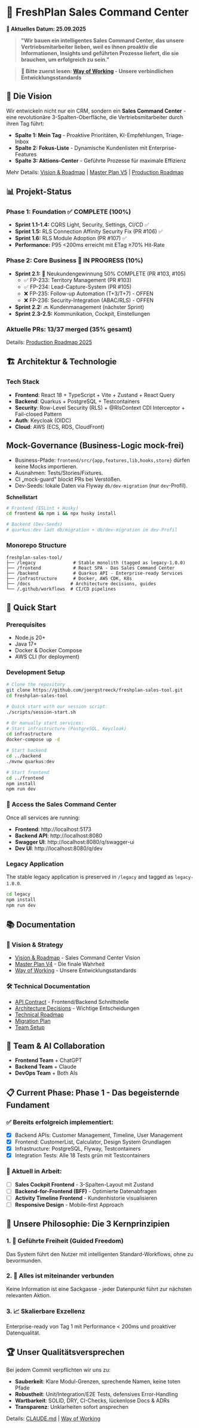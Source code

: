 # 🚀 FreshPlan Sales Command Center

**📅 Aktuelles Datum: 25.09.2025**

> **"Wir bauen ein intelligentes Sales Command Center, das unsere Vertriebsmitarbeiter lieben, weil es ihnen proaktiv die Informationen, Insights und geführten Prozesse liefert, die sie brauchen, um erfolgreich zu sein."**

> **📖 Bitte zuerst lesen: [Way of Working](WAY_OF_WORKING.md) - Unsere verbindlichen Entwicklungsstandards**

## 🎯 Die Vision

Wir entwickeln nicht nur ein CRM, sondern ein **Sales Command Center** - eine revolutionäre 3-Spalten-Oberfläche, die Vertriebsmitarbeiter durch ihren Tag führt:

- **Spalte 1: Mein Tag** - Proaktive Prioritäten, KI-Empfehlungen, Triage-Inbox
- **Spalte 2: Fokus-Liste** - Dynamische Kundenlisten mit Enterprise-Features
- **Spalte 3: Aktions-Center** - Geführte Prozesse für maximale Effizienz

Mehr Details: [Vision & Roadmap](./VISION_AND_ROADMAP.md) | [Master Plan V5](./docs/planung/CRM_COMPLETE_MASTER_PLAN_V5.md) | [Production Roadmap](./docs/planung/PRODUCTION_ROADMAP_2025.md)

## 📊 Projekt-Status

### Phase 1: Foundation ✅ COMPLETE (100%)
- **Sprint 1.1-1.4:** CQRS Light, Security, Settings, CI/CD ✅
- **Sprint 1.5:** RLS Connection Affinity Security Fix (PR #106) ✅
- **Sprint 1.6:** RLS Module Adoption (PR #107) ✅
- **Performance:** P95 <200ms erreicht mit ETag ≥70% Hit-Rate

### Phase 2: Core Business 🔧 IN PROGRESS (10%)
- **Sprint 2.1:** 🔧 Neukundengewinnung 50% COMPLETE (PR #103, #105)
  - ✅ FP-233: Territory Management (PR #103)
  - ✅ FP-234: Lead-Capture-System (PR #105)
  - ❌ FP-235: Follow-up Automation (T+3/T+7) - OFFEN
  - ❌ FP-236: Security-Integration (ABAC/RLS) - OFFEN
- **Sprint 2.2:** 🔜 Kundenmanagement (nächster Sprint)
- **Sprint 2.3-2.5:** Kommunikation, Cockpit, Einstellungen

### Aktuelle PRs: 13/37 merged (35% gesamt)

Details: [Production Roadmap 2025](./docs/planung/PRODUCTION_ROADMAP_2025.md)

## 🏗️ Architektur & Technologie

### Tech Stack
- **Frontend**: React 18 + TypeScript + Vite + Zustand + React Query
- **Backend**: Quarkus + PostgreSQL + Testcontainers
- **Security**: Row-Level Security (RLS) + @RlsContext CDI Interceptor + Fail-closed Pattern
- **Auth**: Keycloak (OIDC)
- **Cloud**: AWS (ECS, RDS, CloudFront)

## Mock-Governance (Business-Logic mock-frei)
- Business-Pfade: `frontend/src/{app,features,lib,hooks,store}` dürfen keine Mocks importieren.
- Ausnahmen: Tests/Stories/Fixtures.
- CI „mock-guard" blockt PRs bei Verstößen.
- Dev-Seeds: lokale Daten via Flyway `db/dev-migration` (nur `dev`-Profil).

**Schnellstart**
```bash
# Frontend (ESLint + Husky)
cd frontend && npm i && npx husky install

# Backend (Dev-Seeds)
# quarkus:dev lädt db/migration + db/dev-migration im dev-Profil
```

### Monorepo Structure
```
freshplan-sales-tool/
├── /legacy              # Stable monolith (tagged as legacy-1.0.0)
├── /frontend            # React SPA - Das Sales Command Center
├── /backend             # Quarkus API - Enterprise-ready Services
├── /infrastructure      # Docker, AWS CDK, K8s
├── /docs               # Architecture decisions, guides
└── /.github/workflows  # CI/CD pipelines
```

## 🚀 Quick Start

### Prerequisites
- Node.js 20+
- Java 17+
- Docker & Docker Compose
- AWS CLI (for deployment)

### Development Setup

```bash
# Clone the repository
git clone https://github.com/joergstreeck/freshplan-sales-tool.git
cd freshplan-sales-tool

# Quick start with our session script:
./scripts/session-start.sh

# Or manually start services:
# Start infrastructure (PostgreSQL, Keycloak)
cd infrastructure
docker-compose up -d

# Start backend
cd ../backend
./mvnw quarkus:dev

# Start frontend
cd ../frontend
npm install
npm run dev
```

### 🚀 Access the Sales Command Center

Once all services are running:
- **Frontend**: http://localhost:5173
- **Backend API**: http://localhost:8080
- **Swagger UI**: http://localhost:8080/q/swagger-ui
- **Dev UI**: http://localhost:8080/q/dev

### Legacy Application

The stable legacy application is preserved in `/legacy` and tagged as `legacy-1.0.0`.

```bash
cd legacy
npm install
npm run dev
```

## 📚 Documentation

### 🎯 Vision & Strategy
- [Vision & Roadmap](./VISION_AND_ROADMAP.md) - Sales Command Center Vision
- [Master Plan V4](./docs/CRM_COMPLETE_MASTER_PLAN.md) - Die finale Wahrheit
- [Way of Working](./WAY_OF_WORKING.md) - Unsere Entwicklungsstandards

### 🛠️ Technical Documentation
- [API Contract](./docs/technical/API_CONTRACT.md) - Frontend/Backend Schnittstelle
- [Architecture Decisions](./docs/adr/) - Wichtige Entscheidungen
- [Technical Roadmap](./docs/technical/FRESHPLAN_2.0_TECHNICAL_ROADMAP.md)
- [Migration Plan](./docs/technical/WEB_APP_MIGRATION_PLAN.md)
- [Team Setup](./docs/team/TEAM_SETUP.md)

## 🤝 Team & AI Collaboration

- **Frontend Team** + ChatGPT
- **Backend Team** + Claude
- **DevOps Team** + Both AIs

## 📋 Current Phase: Phase 1 - Das begeisternde Fundament

### ✅ Bereits erfolgreich implementiert:
- [x] Backend APIs: Customer Management, Timeline, User Management
- [x] Frontend: CustomerList, Calculator, Design System Grundlagen
- [x] Infrastructure: PostgreSQL, Flyway, Testcontainers
- [x] Integration Tests: Alle 18 Tests grün mit Testcontainers

### 🚧 Aktuell in Arbeit:
- [ ] **Sales Cockpit Frontend** - 3-Spalten-Layout mit Zustand
- [ ] **Backend-for-Frontend (BFF)** - Optimierte Datenabfragen
- [ ] **Activity Timeline Frontend** - Kundenhistorie visualisieren
- [ ] **Responsive Design** - Mobile-first Approach

## 🎯 Unsere Philosophie: Die 3 Kernprinzipien

### 1. 🎯 Geführte Freiheit (Guided Freedom)
Das System führt den Nutzer mit intelligenten Standard-Workflows, ohne zu bevormunden.

### 2. 🔗 Alles ist miteinander verbunden
Keine Information ist eine Sackgasse - jeder Datenpunkt führt zur nächsten relevanten Aktion.

### 3. 📈 Skalierbare Exzellenz
Enterprise-ready von Tag 1 mit Performance < 200ms und proaktiver Datenqualität.

## 🏆 Unser Qualitätsversprechen

Bei jedem Commit verpflichten wir uns zu:
- **Sauberkeit**: Klare Modul-Grenzen, sprechende Namen, keine toten Pfade
- **Robustheit**: Unit/Integration/E2E Tests, defensives Error-Handling
- **Wartbarkeit**: SOLID, DRY, CI-Checks, lückenlose Docs & ADRs
- **Transparenz**: Unklarheiten sofort ansprechen

Details: [CLAUDE.md](./CLAUDE.md) | [Way of Working](./WAY_OF_WORKING.md)